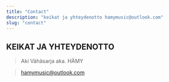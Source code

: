 ```yaml
---
title: "Contact"
description: "keikat ja yhteydenotto hamymusic@outlook.com"
slug: "contact"
---
```


## KEIKAT JA YHTEYDENOTTO

> Aki Vähäsarja aka. HÄMY 

> hamymusic@outlook.com

